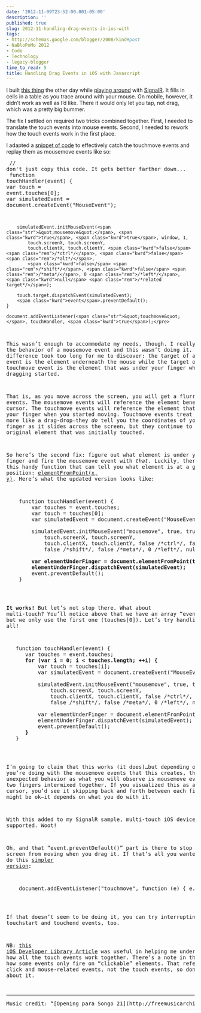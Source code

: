 ```yaml
---
date: '2012-11-09T23:52:00.001-05:00'
description: ''
published: true
slug: 2012-11-handling-drag-events-in-ios-with
tags:
- http://schemas.google.com/blogger/2008/kind#post
- NaBloPoMo 2012
- Code
- Technology
- legacy-blogger
time_to_read: 5
title: Handling Drag Events in iOS with Javascript
---
```



I built [this thing](http://blocky.apphb.com/) the other day while [playing around](../2012/2012-11-signalr-first-impressions-its-awesome.html) with [SignalR](https://github.com/SignalR/SignalR). It fills in cells in a table as you trace around with your mouse. On mobile, however, it didn’t work as well as I’d like. There it would only let you tap, not drag, which was a pretty big bummer.

The fix I settled on required two tricks combined together. First, I needed to translate the touch events into mouse events. Second, I needed to rework how the touch events work in the first place.

I adapted a [snippet of code](http://ross.posterous.com/2008/08/19/iphone-touch-events-in-javascript/) to effectively catch the touchmove events and replay them as mousemove events like so:  <pre class="csharpcode">    <span class="rem">// don't just copy this code. It gets better farther down...</span>
<span class="kwrd">    function</span> touchHandler(<span class="kwrd">event</span>) {
        <span class="kwrd">var</span> touch = <span class="kwrd">event</span>.touches[0];
        <span class="kwrd">var</span> simulatedEvent = document.createEvent(<span class="str">&quot;MouseEvent&quot;</span>);

        simulatedEvent.initMouseEvent(<span class="str">&quot;mousemove&quot;</span>, <span class="kwrd">true</span>, <span class="kwrd">true</span>, window, 1,
            touch.screenX, touch.screenY,
            touch.clientX, touch.clientY, <span class="kwrd">false</span> <span class="rem">/*ctrl*/</span>, <span class="kwrd">false</span> <span class="rem">/*alt*/</span>,
            <span class="kwrd">false</span> <span class="rem">/*shift*/</span>, <span class="kwrd">false</span> <span class="rem">/*meta*/</span>, 0 <span class="rem">/*left*/</span>, <span class="kwrd">null</span> <span class="rem">/*related target*/</span>);

        touch.target.dispatchEvent(simulatedEvent);
        <span class="kwrd">event</span>.preventDefault();
    }

    document.addEventListener(<span class="str">&quot;touchmove&quot;</span>, touchHandler, <span class="kwrd">true</span>);</pre>


This wasn’t enough to accommodate my needs, though. I really wanted the behavior of a mousemove event and this wasn’t doing it. The difference took too long for me to discover: the target of a mousemove event is the element underneath the mouse while the target of the touchmove event is the element that was under your finger when the dragging started.


That is, as you move across the screen, you will get a flurry of events. The mousemove events will reference the element beneath the cursor. The touchmove events will reference the element that was under your finger when you started moving. Touchmove events treat the action more like a drag-drop—they *do* tell you the coordinates of your finger as it slides across the screen, but they continue to report the original element that was initially touched.


So here’s the second fix: figure out what element is under your finger and fire the mousemove event with *that*. Luckily, there’s this handy function that can tell you what element is at a given x/y position: [elementFromPoint(x, y)](https://developer.mozilla.org/en-US/docs/DOM/document.elementFromPoint). Here’s what the updated version looks like:

<pre class="csharpcode">    <span class="kwrd">function</span> touchHandler(<span class="kwrd">event</span>) {
        <span class="kwrd">var</span> touches = <span class="kwrd">event</span>.touches;
        <span class="kwrd">var</span> touch = touches[0];
        <span class="kwrd">var</span> simulatedEvent = document.createEvent(<span class="str">&quot;MouseEvent&quot;</span>);

        simulatedEvent.initMouseEvent(<span class="str">&quot;mousemove&quot;</span>, <span class="kwrd">true</span>, <span class="kwrd">true</span>, window, 1,
            touch.screenX, touch.screenY,
            touch.clientX, touch.clientY, <span class="kwrd">false</span> <span class="rem">/*ctrl*/</span>, <span class="kwrd">false</span> <span class="rem">/*alt*/</span>,
            <span class="kwrd">false</span> <span class="rem">/*shift*/</span>, <span class="kwrd">false</span> <span class="rem">/*meta*/</span>, 0 <span class="rem">/*left*/</span>, <span class="kwrd">null</span> <span class="rem">/*related target*/</span>);

<strong>        <span class="kwrd">var</span> elementUnderFinger = document.elementFromPoint(touch.clientX, touch.clientY);
        elementUnderFinger.dispatchEvent(simulatedEvent);
</strong>        <span class="kwrd">event</span>.preventDefault();
    }</pre>


<strong>It works!</strong> But let’s not stop there. What about multi-touch? You’ll notice above that we have an array “event.touches” but we only use the first one (touches[0]). Let’s try handling them all!

<pre class="csharpcode">   <span class="kwrd">function</span> touchHandler(<span class="kwrd">event</span>) {
      <span class="kwrd">var</span> touches = <span class="kwrd">event</span>.touches;
<strong>      <span class="kwrd">for</span> (<span class="kwrd">var</span> i = 0; i &lt; touches.length; ++i) {
</strong>          <span class="kwrd">var</span> touch = touches[i];
          <span class="kwrd">var</span> simulatedEvent = document.createEvent(<span class="str">&quot;MouseEvent&quot;</span>);

          simulatedEvent.initMouseEvent(<span class="str">&quot;mousemove&quot;</span>, <span class="kwrd">true</span>, <span class="kwrd">true</span>, window, 1,
              touch.screenX, touch.screenY,
              touch.clientX, touch.clientY, <span class="kwrd">false</span> <span class="rem">/*ctrl*/</span>, <span class="kwrd">false</span> <span class="rem">/*alt*/</span>,
              <span class="kwrd">false</span> <span class="rem">/*shift*/</span>, <span class="kwrd">false</span> <span class="rem">/*meta*/</span>, 0 <span class="rem">/*left*/</span>, <span class="kwrd">null</span> <span class="rem">/*related target*/</span>);

          <span class="kwrd">var</span> elementUnderFinger = document.elementFromPoint(touch.clientX, touch.clientY);
          elementUnderFinger.dispatchEvent(simulatedEvent);
          <span class="kwrd">event</span>.preventDefault();
<strong>      }</strong>
   }</pre>


I’m going to claim that this works (it does)…but depending on what you’re doing with the mousemove events that this creates, there may be unexpected behavior as what you will observe is mousemove events from two fingers intermixed together. If you visualized this as a mouse cursor, you’d see it skipping back and forth between each finger. That might be ok—it depends on what you do with it.


With this added to my SignalR sample, multi-touch iOS devices are now supported. Woot!






Oh, and that “event.preventDefault()” part is there to stop the screen from moving when you drag it. If that’s all you wanted, you can do this [simpler version](http://stackoverflow.com/a/9251757/29):

<pre class="csharpcode">    document.addEventListener(<span class="str">&quot;touchmove&quot;</span>, <span class="kwrd">function</span> (e) { e.preventDefault(); }, <span class="kwrd">true</span>);</pre>


If that doesn’t seem to be doing it, you can try interrupting the touchstart and touchend events, too.


NB: [this iOS Developer Library Article](http://developer.apple.com/library/ios/#documentation/AppleApplications/Reference/SafariWebContent/HandlingEvents/HandlingEvents.html) was useful in helping me understand how all the touch events work together. There’s a note in there about how some events only fire on “clickable” elements. That refers to the click and mouse-related events, not the touch events, so don’t worry about it.

<hr />Music credit: “[Opening para Songo 21](http://freemusicarchive.org/music/SONGO_21/SONGO_21_-_Studio_sessions_2003/01_-_Opening_para_Songo_21)” (by [SONGO 21](http://freemusicarchive.org/music/SONGO_21/))
